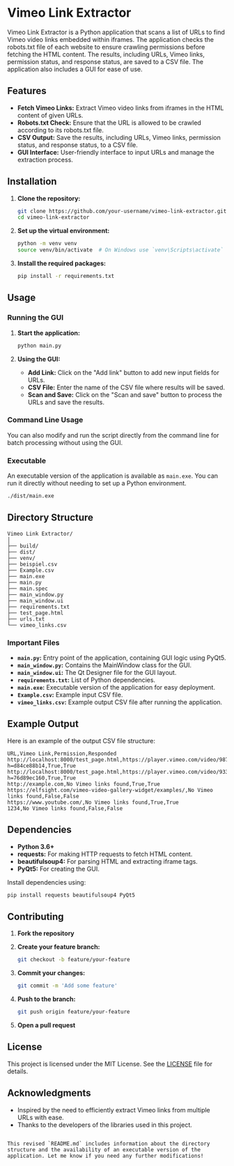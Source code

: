 # Vimeo Link Extractor

Vimeo Link Extractor is a Python application that scans a list of URLs to find Vimeo video links embedded within iframes. The application checks the robots.txt file of each website to ensure crawling permissions before fetching the HTML content. The results, including URLs, Vimeo links, permission status, and response status, are saved to a CSV file. The application also includes a GUI for ease of use.

## Features

- **Fetch Vimeo Links:** Extract Vimeo video links from iframes in the HTML content of given URLs.
- **Robots.txt Check:** Ensure that the URL is allowed to be crawled according to its robots.txt file.
- **CSV Output:** Save the results, including URLs, Vimeo links, permission status, and response status, to a CSV file.
- **GUI Interface:** User-friendly interface to input URLs and manage the extraction process.

## Installation

1. **Clone the repository:**

    ```sh
    git clone https://github.com/your-username/vimeo-link-extractor.git
    cd vimeo-link-extractor
    ```

2. **Set up the virtual environment:**

    ```sh
    python -m venv venv
    source venv/bin/activate  # On Windows use `venv\Scripts\activate`
    ```

3. **Install the required packages:**

    ```sh
    pip install -r requirements.txt
    ```

## Usage

### Running the GUI

1. **Start the application:**

    ```sh
    python main.py
    ```

2. **Using the GUI:**

    - **Add Link:** Click on the "Add link" button to add new input fields for URLs.
    - **CSV File:** Enter the name of the CSV file where results will be saved.
    - **Scan and Save:** Click on the "Scan and save" button to process the URLs and save the results.

### Command Line Usage

You can also modify and run the script directly from the command line for batch processing without using the GUI.

### Executable

An executable version of the application is available as `main.exe`. You can run it directly without needing to set up a Python environment.

```sh
./dist/main.exe
```

## Directory Structure

```
Vimeo Link Extractor/
│
├── build/
├── dist/
├── venv/
├── beispiel.csv
├── Example.csv
├── main.exe
├── main.py
├── main.spec
├── main_window.py
├── main_window.ui
├── requirements.txt
├── test_page.html
├── urls.txt
└── vimeo_links.csv
```

### Important Files

- **`main.py`:** Entry point of the application, containing GUI logic using PyQt5.
- **`main_window.py`:** Contains the MainWindow class for the GUI.
- **`main_window.ui`:** The Qt Designer file for the GUI layout.
- **`requirements.txt`:** List of Python dependencies.
- **`main.exe`:** Executable version of the application for easy deployment.
- **`Example.csv`:** Example input CSV file.
- **`vimeo_links.csv`:** Example output CSV file after running the application.

## Example Output

Here is an example of the output CSV file structure:

```csv
URL,Vimeo Link,Permission,Responded
http://localhost:8000/test_page.html,https://player.vimeo.com/video/987240751?h=d84ce88b14,True,True
http://localhost:8000/test_page.html,https://player.vimeo.com/video/933709897?h=76d89ec160,True,True
http://example.com,No Vimeo links found,True,True
https://elfsight.com/vimeo-video-gallery-widget/examples/,No Vimeo links found,False,False
https://www.youtube.com/,No Vimeo links found,True,True
1234,No Vimeo links found,False,False
```

## Dependencies

- **Python 3.6+**
- **requests:** For making HTTP requests to fetch HTML content.
- **beautifulsoup4:** For parsing HTML and extracting iframe tags.
- **PyQt5:** For creating the GUI.

Install dependencies using:

```sh
pip install requests beautifulsoup4 PyQt5
```

## Contributing

1. **Fork the repository**
2. **Create your feature branch:**

    ```sh
    git checkout -b feature/your-feature
    ```

3. **Commit your changes:**

    ```sh
    git commit -m 'Add some feature'
    ```

4. **Push to the branch:**

    ```sh
    git push origin feature/your-feature
    ```

5. **Open a pull request**

## License

This project is licensed under the MIT License. See the [LICENSE](LICENSE) file for details.

## Acknowledgments

- Inspired by the need to efficiently extract Vimeo links from multiple URLs with ease.
- Thanks to the developers of the libraries used in this project.

```

This revised `README.md` includes information about the directory structure and the availability of an executable version of the application. Let me know if you need any further modifications!
